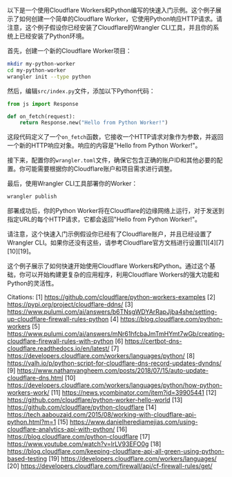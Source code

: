 以下是一个使用Cloudflare Workers和Python编写的快速入门示例。这个例子展示了如何创建一个简单的Cloudflare Worker，它使用Python响应HTTP请求。请注意，这个例子假设你已经安装了Cloudflare的Wrangler CLI工具，并且你的系统上已经安装了Python环境。

首先，创建一个新的Cloudflare Worker项目：

```bash
mkdir my-python-worker
cd my-python-worker
wrangler init --type python
```

然后，编辑`src/index.py`文件，添加以下Python代码：

```python
from js import Response

def on_fetch(request):
    return Response.new("Hello from Python Worker!")
```

这段代码定义了一个`on_fetch`函数，它接收一个HTTP请求对象作为参数，并返回一个新的HTTP响应对象。响应的内容是"Hello from Python Worker!"。

接下来，配置你的`wrangler.toml`文件，确保它包含正确的账户ID和其他必要的配置。你可能需要根据你的Cloudflare账户和项目需求进行调整。

最后，使用Wrangler CLI工具部署你的Worker：

```bash
wrangler publish
```

部署成功后，你的Python Worker将在Cloudflare的边缘网络上运行，对于发送到指定URL的每个HTTP请求，它都会返回"Hello from Python Worker!"。

请注意，这个快速入门示例假设你已经有了Cloudflare账户，并且已经设置了Wrangler CLI。如果你还没有这些，请参考Cloudflare官方文档进行设置[1][4][7][10][19]。

这个例子展示了如何快速开始使用Cloudflare Workers和Python。通过这个基础，你可以开始构建更复杂的应用程序，利用Cloudflare Workers的强大功能和Python的灵活性。

Citations:
[1] https://github.com/cloudflare/python-workers-examples
[2] https://pypi.org/project/cloudflare-ddns/
[3] https://www.pulumi.com/ai/answers/b6TNsgWDYArRapJjba4she/setting-up-cloudflare-firewall-rules-python
[4] https://blog.cloudflare.com/python-workers
[5] https://www.pulumi.com/ai/answers/mNr61hfcbaJmTmHYmt7wGb/creating-cloudflare-firewall-rules-with-python
[6] https://certbot-dns-cloudflare.readthedocs.io/en/latest/
[7] https://developers.cloudflare.com/workers/languages/python/
[8] https://valh.io/p/python-script-for-cloudflare-dns-record-updates-dyndns/
[9] https://www.nathanvangheem.com/posts/2018/07/15/auto-update-cloudflare-dns.html
[10] https://developers.cloudflare.com/workers/languages/python/how-python-workers-work/
[11] https://news.ycombinator.com/item?id=39905441
[12] https://github.com/cloudflare/python-worker-hello-world
[13] https://github.com/cloudflare/python-cloudflare
[14] https://tech.aabouzaid.com/2015/08/working-with-cloudflare-api-python.html?m=1
[15] https://www.danielherediamejias.com/using-cloudflare-analytics-api-with-python/
[16] https://blog.cloudflare.com/python-cloudflare
[17] https://www.youtube.com/watch?v=lrLV93EFO0g
[18] https://blog.cloudflare.com/keeping-cloudflare-api-all-green-using-python-based-testing
[19] https://developers.cloudflare.com/workers/languages/
[20] https://developers.cloudflare.com/firewall/api/cf-firewall-rules/get/